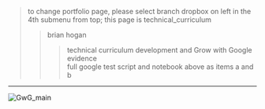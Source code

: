 > to change portfolio page, please select branch dropbox on left in the 4th submenu from top; this page is technical_curriculum  
>> brian hogan  
>>> technical curriculum development and Grow with Google evidence  
>> full google test script and notebook above as items a and b  
------------
![GwG_main](https://user-images.githubusercontent.com/59778456/194031049-2a572256-d9f3-4a67-8053-3cd90de05704.JPG)
